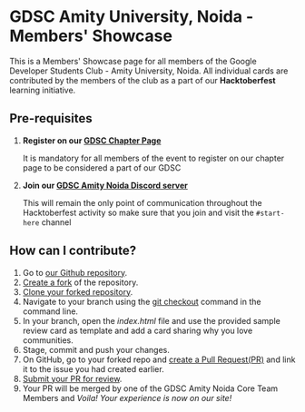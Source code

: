# GDSC Amity University, Noida - Members' Showcase

This is a Members' Showcase page for all members of the Google Developer Students Club - Amity University, Noida. All individual cards are contributed by the members of the club as a part of our **Hacktoberfest** learning initiative.

## Pre-requisites

1. **Register on our [GDSC Chapter Page](https://gdsc.community.dev/amity-university-noida/)**
 
   It is mandatory for all members of the event to register on our chapter page to be considered a part of our GDSC

2. **Join our [GDSC Amity Noida Discord server](https://bit.ly/gdsc-amity-discord)**

   This will remain the only point of communication throughout the Hacktoberfest activity so make sure that you join and visit the `#start-here` channel
   
## How can I contribute?

1. Go to [our Github repository](https://github.com/GDSC-Amity/Members-Showcase).
2. [Create a fork](https://docs.github.com/en/get-started/quickstart/fork-a-repo) of the repository.
3. [Clone your forked repository](https://docs.github.com/en/free-pro-team@latest/github/creating-cloning-and-archiving-repositories/cloning-a-repository#cloning-a-repository-using-the-command-line).
4. Navigate to your branch using the [git checkout](https://git-scm.com/docs/git-checkout) command in the command line.
5. In your branch, open the _index.html_ file and use the provided sample review card as template and add a card sharing why you love communities.
6. Stage, commit and push your changes.
7. On GitHub, go to your forked repo and [create a Pull Request(PR)](https://docs.github.com/en/github/collaborating-with-pull-requests/proposing-changes-to-your-work-with-pull-requests/creating-a-pull-request-from-a-fork) and link it to the issue you had created earlier.
8. [Submit your PR for review](https://docs.github.com/en/free-pro-team@latest/github/collaborating-with-issues-and-pull-requests/requesting-a-pull-request-review).
9. Your PR will be merged by one of the GDSC Amity Noida Core Team Members and _Voila! Your experience is now on our site!_
